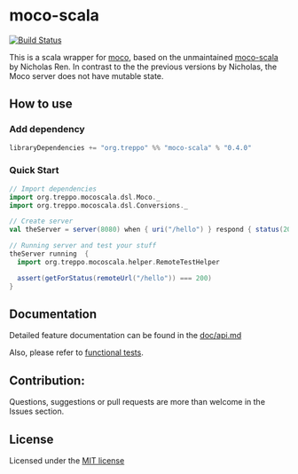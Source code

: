 moco-scala
==========
[![Build Status](https://travis-ci.org/treppo/moco-scala.svg?branch=master)](https://travis-ci.org/treppo/moco-scala)


This is a scala wrapper for [moco](https://github.com/dreamhead/moco), based on the unmaintained
[moco-scala](https://github.com/nicholasren/moco-scala) by Nicholas Ren.
In contrast to the the previous versions by Nicholas, the Moco server does not have mutable state.


## How to use
### Add dependency
```sbt
libraryDependencies += "org.treppo" %% "moco-scala" % "0.4.0"
```

### Quick Start
```scala
// Import dependencies
import org.treppo.mocoscala.dsl.Moco._
import org.treppo.mocoscala.dsl.Conversions._

// Create server
val theServer = server(8080) when { uri("/hello") } respond { status(200) }

// Running server and test your stuff
theServer running  {
  import org.treppo.mocoscala.helper.RemoteTestHelper

  assert(getForStatus(remoteUrl("/hello")) === 200)
}
```

## Documentation
Detailed feature documentation can be found in the [doc/api.md](doc/api.md)

Also, please refer to [functional tests](https://github.com/treppo/moco-scala/tree/master/src/test/scala/features).

## Contribution:
Questions, suggestions or pull requests are more than welcome in the Issues section.

## License
Licensed under the [MIT license](https://github.com/treppo/moco-scala/blob/master/MIT-LICENSE.txt)
